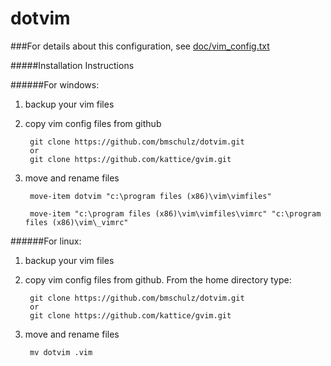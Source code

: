 dotvim
======

###For details about this configuration, see [doc/vim_config.txt](doc/vim_config.txt)


#####Installation Instructions


######For windows:

1. backup your vim files

2. copy vim config files from github
    
        git clone https://github.com/bmschulz/dotvim.git
        or
        git clone https://github.com/kattice/gvim.git

3. move and rename files

        move-item dotvim "c:\program files (x86)\vim\vimfiles"
    
        move-item "c:\program files (x86)\vim\vimfiles\vimrc" "c:\program files (x86)\vim\_vimrc"
    

######For linux:

1. backup your vim files

2. copy vim config files from github.  From the home directory type:
    
        git clone https://github.com/bmschulz/dotvim.git    
        or
        git clone https://github.com/kattice/gvim.git

3. move and rename files

        mv dotvim .vim



